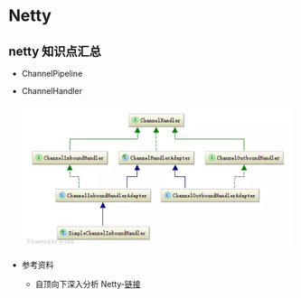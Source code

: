 # Netty

## netty 知识点汇总

- ChannelPipeline

- ChannelHandler

  ![avatar](./img/ChannelHandler.jpg)

- 参考资料
  - 自顶向下深入分析 Netty-[链接](https://www.jianshu.com/p/a9bcd89553f5)